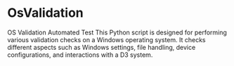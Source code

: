 # OsValidation

OS Validation Automated Test
This Python script is designed for performing various validation checks on a Windows operating system. It checks different aspects such as Windows settings, file handling, device configurations, and interactions with a D3 system.
